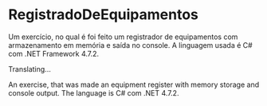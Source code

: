 # RegistradoDeEquipamentos
Um exercício, no qual é foi feito um registrador de equipamentos com armazenamento em memória e saída no console. A linguagem usada é C# com .NET Framework 4.7.2.

Translating...

An exercise, that was made an equipment register with memory storage and console output. The language is C#  com .NET 4.7.2.
